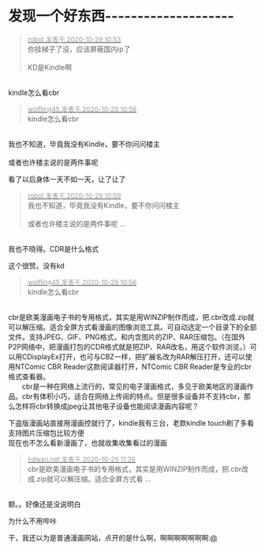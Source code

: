 # 发现一个好东西--------------------


<div class="quote"><blockquote><font size="2"><a href="https://www.hostloc.com/forum.php?mod=redirect&amp;goto=findpost&amp;pid=9368155&amp;ptid=759715" target="_blank"><font color="#999999">robot 发表于 2020-10-29 10:53</font></a></font><br />
你挂梯子了没，应该屏蔽国内ip了<br />
<br />
KD是Kindle啊</blockquote></div><br />
kindle怎么看cbr<img id="aimg_pBKA1" onclick="zoom(this, this.src, 0, 0, 0)" class="zoom" src="https://cdn.jsdelivr.net/gh/hishis/forum-master/public/images/patch.gif" onmouseover="img_onmouseoverfunc(this)" onload="thumbImg(this)" border="0" alt="" />

<div class="quote"><blockquote><font size="2"><a href="https://www.hostloc.com/forum.php?mod=redirect&amp;goto=findpost&amp;pid=9368175&amp;ptid=759715" target="_blank"><font color="#999999">wolfling45 发表于 2020-10-29 10:56</font></a></font><br />
kindle怎么看cbr</blockquote></div><br />
我也不知道，毕竟我没有Kindle，要不你问问楼主<br />
<br />
或者也许楼主说的是两件事呢

看了以后身体一天不如一天，让了让了<img id="aimg_e8wzm" onclick="zoom(this, this.src, 0, 0, 0)" class="zoom" src="https://cdn.jsdelivr.net/gh/hishis/forum-master/public/images/patch.gif" onmouseover="img_onmouseoverfunc(this)" onload="thumbImg(this)" border="0" alt="" />

<div class="quote"><blockquote><font size="2"><a href="https://www.hostloc.com/forum.php?mod=redirect&amp;goto=findpost&amp;pid=9368195&amp;ptid=759715" target="_blank"><font color="#999999">robot 发表于 2020-10-29 10:59</font></a></font><br />
我也不知道，毕竟我没有Kindle，要不你问问楼主<br />
<br />
或者也许楼主说的是两件事呢 ...</blockquote></div><br />
我也不晓得。CDR是什么格式

这个很赞。没有kd

<div class="quote"><blockquote><font size="2"><a href="https://www.hostloc.com/forum.php?mod=redirect&amp;goto=findpost&amp;pid=9368175&amp;ptid=759715" target="_blank"><font color="#999999">wolfling45 发表于 2020-10-29 10:56</font></a></font><br />
kindle怎么看cbr</blockquote></div><br />
cbr是欧美漫画电子书的专用格式，其实是用WINZIP制作而成，把.cbr改成.zip就可以解压缩。适合全屏方式看漫画的图像浏览工具。可自动选定一个目录下的全部文件。支持JPEG、GIF、PNG格式，和内含图片的ZIP、RAR压缩包。（在国外P2P网络中，把漫画打包的CDR格式就是把ZIP、RAR改名，用这个软件浏览。）可以用CDisplayEx打开，也可与CBZ一样，把扩展名改为RAR解压打开，还可以使用NTComic CBR Reader这款阅读器打开，NTComic CBR Reader是专业的cbr格式查看器。<br />
　　cbr是一种在网络上流行的，常见的电子漫画格式，多见于欧美地区的漫画作品。cbr有体积小巧，适合在网络上传阅的特点。但是很多设备并不支持cbr，那么怎样将cbr转换成jpeg让其他电子设备也能阅读漫画内容呢？

下盗版漫画站直接用漫画控就行了，kindle我有三台，老款kindle touch刷了多看支持图片压缩包比较方便<br />
现在也不怎么看新漫画了，也就收集收集看过的漫画

<div class="quote"><blockquote><font size="2"><a href="https://www.hostloc.com/forum.php?mod=redirect&amp;goto=findpost&amp;pid=9368430&amp;ptid=759715" target="_blank"><font color="#999999">hdwan.net 发表于 2020-10-29 11:36</font></a></font><br />
cbr是欧美漫画电子书的专用格式，其实是用WINZIP制作而成，把.cbr改成.zip就可以解压缩。适合全屏方式看 ...</blockquote></div><br />
额。。好像还是没说明白<img id="aimg_GLD5K" onclick="zoom(this, this.src, 0, 0, 0)" class="zoom" src="https://cdn.jsdelivr.net/gh/hishis/forum-master/public/images/patch.gif" onmouseover="img_onmouseoverfunc(this)" onload="thumbImg(this)" border="0" alt="" />

为什么不用哔咔<img id="aimg_YVZ4g" onclick="zoom(this, this.src, 0, 0, 0)" class="zoom" src="https://cdn.jsdelivr.net/gh/hishis/forum-master/public/images/patch.gif" onmouseover="img_onmouseoverfunc(this)" onload="thumbImg(this)" border="0" alt="" />

干，我还以为是普通漫画网站，点开的是什么啊，啊啊啊啊啊啊啊:<a href="https://www.hostloc.com/home.php?mod=space&amp;uid=175" target="_blank">@</a>
